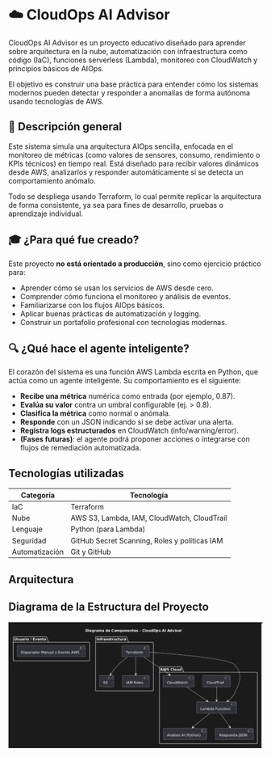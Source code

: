 # ☁️ CloudOps AI Advisor

CloudOps AI Advisor es un proyecto educativo diseñado para aprender sobre arquitectura en la nube, automatización con infraestructura como código (IaC), funciones serverless (Lambda), monitoreo con CloudWatch y principios básicos de AIOps.

El objetivo es construir una base práctica para entender cómo los sistemas modernos pueden detectar y responder a anomalías de forma autónoma usando tecnologías de AWS.

## 🧠 Descripción general

Este sistema simula una arquitectura AIOps sencilla, enfocada en el monitoreo de métricas (como valores de sensores, consumo, rendimiento o KPIs técnicos) en tiempo real. Está diseñado para recibir valores dinámicos desde AWS, analizarlos y responder automáticamente si se detecta un comportamiento anómalo.

Todo se despliega usando Terraform, lo cual permite replicar la arquitectura de forma consistente, ya sea para fines de desarrollo, pruebas o aprendizaje individual.

## 🎓 ¿Para qué fue creado?

Este proyecto **no está orientado a producción**, sino como ejercicio práctico para:

- Aprender cómo se usan los servicios de AWS desde cero.
- Comprender cómo funciona el monitoreo y análisis de eventos.
- Familiarizarse con los flujos AIOps básicos.
- Aplicar buenas prácticas de automatización y logging.
- Construir un portafolio profesional con tecnologías modernas.

## 🔍 ¿Qué hace el agente inteligente?

El corazón del sistema es una función AWS Lambda escrita en Python, que actúa como un agente inteligente. Su comportamiento es el siguiente:

- **Recibe una métrica** numérica como entrada (por ejemplo, 0.87).
- **Evalúa su valor** contra un umbral configurable (ej. > 0.8).
- **Clasifica la métrica** como normal o anómala.
- **Responde** con un JSON indicando si se debe activar una alerta.
- **Registra logs estructurados** en CloudWatch (info/warning/error).
- **(Fases futuras)**: el agente podrá proponer acciones o integrarse con flujos de remediación automatizada.

## Tecnologías utilizadas

| Categoría      | Tecnología                                    |
| -------------- | --------------------------------------------- |
| IaC            | Terraform                                     |
| Nube           | AWS S3, Lambda, IAM, CloudWatch, CloudTrail   |
| Lenguaje       | Python (para Lambda)                          |
| Seguridad      | GitHub Secret Scanning, Roles y políticas IAM |
| Automatización | Git y GitHub                                  |

## Arquitectura

## Diagrama de la Estructura del Proyecto

![Estructura del Proyecto](images/estructura_proyecto.png)

